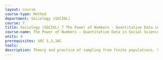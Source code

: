 ```yaml
---
layout: course 
course-type: Method
department: Sociology (SOCIOL)
course: 7
title: Sociology (SOCIOL) 7 The Power of Numbers - Quantitative Data in Social Sciences
course-name: The Power of Numbers - Quantitative Data in Social Sciences
units: 4
prerequisites: SOC 1,3,3AC
tools: 
description: Theory and practice of sampling from finite populations. Simple random, stratified, cluster, and double sampling. Sampling with unequal probabilities. Properties of various estimators including ratio, regression, and difference estimators. Error estimation for complex samples.
---
```

